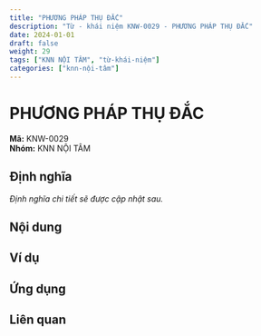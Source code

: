```yaml
---
title: "PHƯƠNG PHÁP THỤ ĐẮC"
description: "Từ - khái niệm KNW-0029 - PHƯƠNG PHÁP THỤ ĐẮC"
date: 2024-01-01
draft: false
weight: 29
tags: ["KNN NỘI TÂM", "từ-khái-niệm"]
categories: ["knn-nội-tâm"]
---
```


# PHƯƠNG PHÁP THỤ ĐẮC

**Mã:** KNW-0029  
**Nhóm:** KNN NỘI TÂM

## Định nghĩa

*Định nghĩa chi tiết sẽ được cập nhật sau.*

## Nội dung

<!-- Nội dung chi tiết sẽ được điền vào đây -->

## Ví dụ

<!-- Ví dụ minh họa -->

## Ứng dụng

<!-- Cách ứng dụng từ/khái niệm này trong thực tế -->

## Liên quan

<!-- Các từ/khái niệm liên quan khác -->
